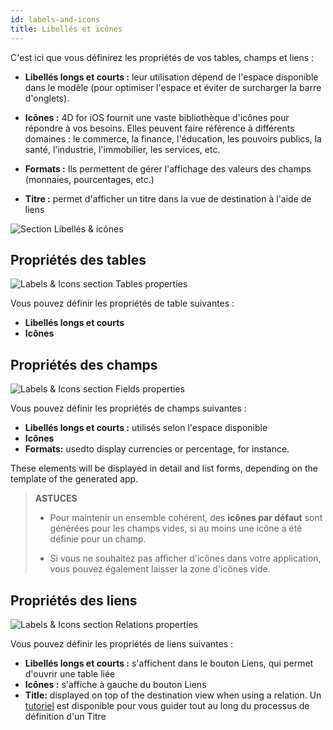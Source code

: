 ```yaml
---
id: labels-and-icons
title: Libellés et icônes
---
```


C'est ici que vous définirez les propriétés de vos tables, champs et liens :

* **Libellés longs et courts :** leur utilisation dépend de l'espace disponible dans le modèle (pour optimiser l'espace et éviter de surcharger la barre d'onglets).
* **Icônes :** 4D for iOS fournit une vaste bibliothèque d'icônes pour répondre à vos besoins. Elles peuvent faire référence à différents domaines : le commerce, la finance, l'éducation, les pouvoirs publics, la santé, l'industrie, l'immobilier, les services, etc.

* **Formats :** Ils permettent de gérer l'affichage des valeurs des champs (monnaies, pourcentages, etc.)

* **Titre :** permet d'afficher un titre dans la vue de destination à l'aide de liens

![Section Libellés & icônes](assets/en/project-editor/Labels-&-icons-section-4D-for-iOS.png)

## Propriétés des tables

![Labels & Icons section Tables properties](assets/en/project-editor/Tables-properties-Labels-icons-section-4D-for-iOS.png)

Vous pouvez définir les propriétés de table suivantes :

* **Libellés longs et courts**
* **Icônes**

## Propriétés des champs

![Labels & Icons section Fields properties](assets/en/project-editor/Fields-properties-Labels-icons-section-4D-for-iOS.png)

Vous pouvez définir les propriétés de champs suivantes :

* **Libellés longs et courts :** utilisés selon l'espace disponible
* **Icônes**
* **Formats:** usedto display currencies or percentage, for instance.

These elements will be displayed in detail and list forms, depending on the template of the generated app.

> **ASTUCES**
> 
> * Pour maintenir un ensemble cohérent, des **icônes par défaut** sont générées pour les champs vides, si au moins une icône a été définie pour un champ. 
> 
> * Si vous ne souhaitez pas afficher d'icônes dans votre application, vous pouvez également laisser la zone d'icônes vide.

## Propriétés des liens

![Labels & Icons section Relations properties](assets/en/project-editor/Relations-properties-Labels-icons-section-4D-for-iOS.png)

Vous pouvez définir les propriétés de liens suivantes :

* **Libellés longs et courts :** s'affichent dans le bouton Liens, qui permet d'ouvrir une table liée
* **Icônes :** s'affiche à gauche du bouton Liens
* **Title:** displayed on top of the destination view when using a relation. Un [tutoriel](one-to-many-relations-title-definition.html) est disponible pour vous guider tout au long du processus de définition d'un Titre
